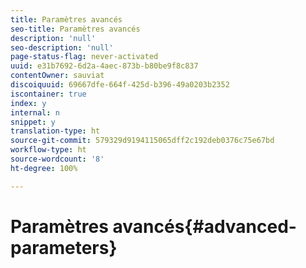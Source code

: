 ```yaml
---
title: Paramètres avancés
seo-title: Paramètres avancés
description: 'null'
seo-description: 'null'
page-status-flag: never-activated
uuid: e31b7692-6d2a-4aec-873b-b80be9f8c837
contentOwner: sauviat
discoiquuid: 69667dfe-664f-425d-b396-49a0203b2352
iscontainer: true
index: y
internal: n
snippet: y
translation-type: ht
source-git-commit: 579329d9194115065dff2c192deb0376c75e67bd
workflow-type: ht
source-wordcount: '8'
ht-degree: 100%

---
```



# Paramètres avancés{#advanced-parameters}

